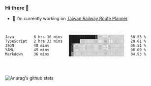 ### Hi there 👋

- 🔭 I’m currently working on [Taiwan Railway Route Planner](https://github.com/Taiwan-Railway-Route-Planner)

<br/>

<!--START_SECTION:waka-->
```text
Java         6 hrs 16 mins   ████████████▓░░░░░░░░░░░░   50.53 % 
TypeScript   2 hrs 33 mins   █████░░░░░░░░░░░░░░░░░░░░   20.61 % 
JSON         48 mins         █▓░░░░░░░░░░░░░░░░░░░░░░░   06.51 % 
YAML         45 mins         █▓░░░░░░░░░░░░░░░░░░░░░░░   06.09 % 
Markdown     36 mins         █▒░░░░░░░░░░░░░░░░░░░░░░░   04.93 % 
```
<!--END_SECTION:waka-->

<br/>
<br/>

![Anurag's github stats](https://github-readme-stats.vercel.app/api?username=DepickereSven&show_icons=true&theme=tokyonight)



<!--
**DepickereSven/DepickereSven** is a ✨ _special_ ✨ repository because its `README.md` (this file) appears on your GitHub profile.

Here are some ideas to get you started:

- 🔭 I’m currently working on ...
- 🌱 I’m currently learning ...
- 👯 I’m looking to collaborate on ...
- 🤔 I’m looking for help with ...
- 💬 Ask me about ...
- 📫 How to reach me: ...
- 😄 Pronouns: ...
- ⚡ Fun fact: ...
-->
